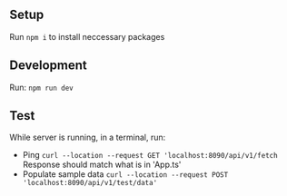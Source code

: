 ## Setup

Run
`npm i`
to install neccessary packages

## Development

Run:
`npm run dev`

## Test

While server is running, in a terminal, run:

- Ping
  `curl --location --request GET 'localhost:8090/api/v1/fetch`
  Response should match what is in 'App.ts'
- Populate sample data
  `curl --location --request POST 'localhost:8090/api/v1/test/data'`
